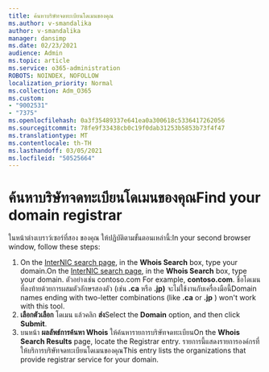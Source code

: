 ```yaml
---
title: ค้นหาบริษัทจดทะเบียนโดเมนของคุณ
ms.author: v-smandalika
author: v-smandalika
manager: dansimp
ms.date: 02/23/2021
audience: Admin
ms.topic: article
ms.service: o365-administration
ROBOTS: NOINDEX, NOFOLLOW
localization_priority: Normal
ms.collection: Adm_O365
ms.custom:
- "9002531"
- "7375"
ms.openlocfilehash: 0a3f35489337e641ea0a300618c5336417262056
ms.sourcegitcommit: 78fe9f33438cb0c19f0dab31253b5853b73f4f47
ms.translationtype: MT
ms.contentlocale: th-TH
ms.lasthandoff: 03/05/2021
ms.locfileid: "50525664"
---
```

# <a name="find-your-domain-registrar"></a><span data-ttu-id="4a044-102">ค้นหาบริษัทจดทะเบียนโดเมนของคุณ</span><span class="sxs-lookup"><span data-stu-id="4a044-102">Find your domain registrar</span></span>

<span data-ttu-id="4a044-103">ในหน้าต่างเบราว์เซอร์ที่สอง ของคุณ ให้ปฏิบัติตามขั้นตอนเหล่านี้:</span><span class="sxs-lookup"><span data-stu-id="4a044-103">In your second browser window, follow these steps:</span></span>

1. <span data-ttu-id="4a044-104">On the [InterNIC search page](https://lookup.icann.org/), in the **Whois Search** box, type your domain.</span><span class="sxs-lookup"><span data-stu-id="4a044-104">On the [InterNIC search page](https://lookup.icann.org/), in the **Whois Search** box, type your domain.</span></span> <span data-ttu-id="4a044-105">ตัวอย่างเช่น contoso.com </span><span class="sxs-lookup"><span data-stu-id="4a044-105">For example, **contoso.com**.</span></span> <span data-ttu-id="4a044-106">ชื่อโดเมนที่ลงท้ายด้วยการผสมตัวอักษรสองตัว (เช่น **.ca** หรือ **.jp)** จะไม่ใช้งานกับเครื่องมือนี้</span><span class="sxs-lookup"><span data-stu-id="4a044-106">Domain names ending with two-letter combinations (like **.ca** or **.jp** ) won't work with this tool.</span></span>
2. <span data-ttu-id="4a044-107">**เลือกตัวเลือก** โดเมน แล้วคลิก **ส่ง**</span><span class="sxs-lookup"><span data-stu-id="4a044-107">Select the **Domain** option, and then click **Submit**.</span></span>
3. <span data-ttu-id="4a044-108">บนหน้า **ผลลัพธ์การค้นหา Whois** ให้ค้นหารายการบริษัทจดทะเบียน</span><span class="sxs-lookup"><span data-stu-id="4a044-108">On the **Whois Search Results** page, locate the Registrar entry.</span></span> <span data-ttu-id="4a044-109">รายการนี้แสดงรายการองค์กรที่ให้บริการบริษัทจดทะเบียนโดเมนของคุณ</span><span class="sxs-lookup"><span data-stu-id="4a044-109">This entry lists the organizations that provide registrar service for your domain.</span></span>
